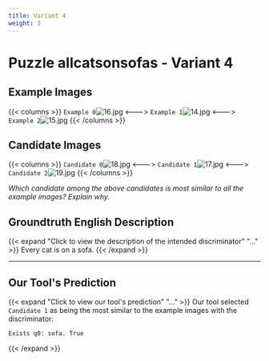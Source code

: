 ```yaml
---
title: Variant 4
weight: 3
---
```


# Puzzle allcatsonsofas - Variant 4

## Example Images
{{< columns >}}
`Example 0`![16.jpg](/natscene-data/images/16.jpg)
<--->
`Example 1`![14.jpg](/natscene-data/images/14.jpg)
<--->
`Example 2`![15.jpg](/natscene-data/images/15.jpg)
{{< /columns >}}

## Candidate Images
{{< columns >}}
`Candidate 0`![18.jpg](/natscene-data/images/18.jpg)
<--->
`Candidate 1`![17.jpg](/natscene-data/images/17.jpg)
<--->
`Candidate 2`![19.jpg](/natscene-data/images/19.jpg)
{{< /columns >}}

*Which candidate among the above candidates is most similar to all the example images? Explain why.*

## Groundtruth English Description

{{< expand "Click to view the description of the intended discriminator" "..." >}}
Every cat is on a sofa.
{{< /expand >}}

---



## Our Tool's Prediction

{{< expand "Click to view our tool's prediction" "..." >}}
Our tool selected `Candidate 1` as being the most similar to the example images with the discriminator:
```plaintext
Exists q0: sofa. True
```
{{< /expand >}}

